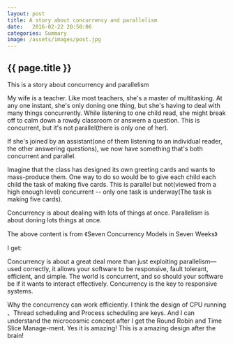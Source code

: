 ```yaml
---
layout: post
title: A story about concurrency and parallelism
date:   2016-02-22 20:50:06
categories: Summary
image: /assets/images/post.jpg
---
```

<h2>{{ page.title }}</h2>

  <p>This is a story about concurrency and parallelism</p>
  <p>My wife is a teacher. Like most teachers, she's a master of multitasking. At any one
     instant, she's only doning one thing, but she's having to deal with many things concurrently.
     While listening to one child read, she might break off to calm down a rowdy classroom or answern
     a question. This is concurrent, but it's not parallel(there is only one of her).
  </p>
  <p>
     If she's joined by an assistant(one of them listening to an individual reader, the other answering questions),
     we now have something that's both concurrent and parallel.
  </p>
  <p>
     Imagine that the class has designed its own greeting cards and wants to mass-produce them.
     One way to do so would be to give each child each child the task of making five cards.
     This is parallel but not(viewed from a high enough level) concurrent -- only one task is underway(The task is making five cards).
  </p>
  <p>
    Concurrency is about dealing with lots of things at once.
    Parallelism is about doning lots things at once.
  </p>
  <p>The above content is from 《Seven Concurrency Models in Seven Weeks》</p>
  <p>I get:</p>
  <p>
     Concurrency is about a great deal more than just exploiting parallelism—used
     correctly, it allows your software to be responsive, fault tolerant, efficient,
     and simple.
     The world is concurrent, and so should your software be if it wants to interact
     effectively.
     Concurrency is the key to responsive systems.
  </p>
  <p>
     Why the concurrency can work efficiently. I think the design of CPU running 、Thread scheduling and Process scheduling
     are keys. And I can understand the microcosmic concept after I get the Round Robin and Time Slice Manage-ment.
     Yes it is amazing! This is a amazing design after the brain!
  </p>
